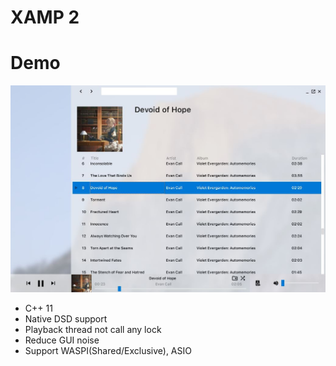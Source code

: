 # XAMP 2

# Demo
![image](https://github.com/billlin0904/xamp2/blob/master/github/demo.JPG)

- C++ 11
- Native DSD support
- Playback thread not call any lock
- Reduce GUI noise
- Support WASPI(Shared/Exclusive), ASIO

